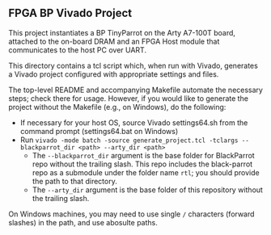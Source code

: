 ## FPGA BP Vivado Project

This project instantiates a BP TinyParrot on the Arty A7-100T board, attached to the on-board
DRAM and an FPGA Host module that communicates to the host PC over UART.

This directory contains a tcl script which, when run with Vivado, generates a Vivado project
configured with appropriate settings and files.

The top-level README and accompanying Makefile automate the necessary steps; check there for usage.
However, if you would like to generate the project without the Makefile (e.g., on Windows), do the
following:
* If necessary for your host OS, source Vivado settings64.sh from the command prompt (settings64.bat on Windows)
* Run `vivado -mode batch -source generate_project.tcl -tclargs --blackparrot_dir <path> --arty_dir <path>`
    * The `--blackparrot_dir` argument is the base folder for BlackParrot repo without the trailing
      slash. This repo includes the black-parrot repo as a submodule under the folder name `rtl`;
      you should provide the path to that directory.
    * The `--arty_dir` argument is the base folder of this repository without the trailing slash.

On Windows machines, you may need to use single `/` characters (forward slashes) in the path, and
use abosulte paths.
